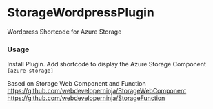 # StorageWordpressPlugin
Wordpress Shortcode for Azure Storage
### Usage

Install Plugin.
Add shortcode to display the Azure Storage Component
`[azure-storage]`

Based on Storage Web Component and Function 
<br/>
https://github.com/webdeveloperninja/StorageWebComponent
<br/>
https://github.com/webdeveloperninja/StorageFunction
